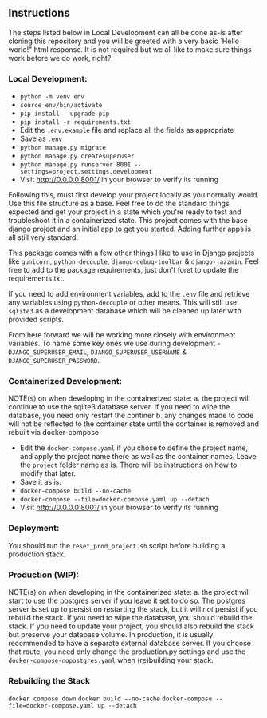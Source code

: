 ## Instructions
The steps listed below in Local Development can all be done as-is after cloning this repository and you will be greeted with a very basic `Hello world!" html response. It is not required but we all like to make sure things work before we do work, right?

### Local Development:
* `python -m venv env`
* `source env/bin/activate`
* `pip install --upgrade pip`
* `pip install -r requirements.txt`
* Edit the `.env.example` file and replace all the fields as appropriate
* Save as `.env`
* `python manage.py migrate`
* `python manage.py createsuperuser`
* `python manage.py runserver 8001 --settings=project.settings.development`
* Visit http://0.0.0.0:8001/ in your browser to verify its running

Following this, must first develop your project locally as you normally would.  Use this file structure as a base.  Feel free to do the standard things expected and get your project in a state which you're ready to test and troubleshoot it in a containerized state.  This project comes with the base django project and an initial app to get you started.  Adding further apps is all still very standard.  

This package comes with a few other things I like to use in Django projects like `gunicorn`, `python-decouple`, `django-debug-toolbar` & `django-jazzmin`. Feel free to add to the package requirements, just don't foret to update the requirements.txt.  

If you need to add environment variables, add to the `.env` file and retrieve any variables using `python-decouple` or other means.  This will still use `sqlite3` as a development database which will be cleaned up later with provided scripts.  

From here forward we will be working more closely with environment variables.  To name some key ones we use during development - `DJANGO_SUPERUSER_EMAIL`, `DJANGO_SUPERUSER_USERNAME` & `DJANGO_SUPERUSER_PASSWORD`.

### Containerized Development:

NOTE(s) on when developing in the containerized state:
a. the project will continue to use the sqlite3 database server.  If you need to wipe the database, you need only restart the continer
b. any changes made to code will not be reflected to the container state until the container is removed and rebuilt via docker-compose

* Edit the `docker-compose.yaml` if you chose to define the project name, and apply the project name there as well as the container names.  Leave the `project` folder name as is.  There will be instructions on how to modify that later.
* Save it as is.
* `docker-compose build --no-cache`
* `docker-compose --file=docker-compose.yaml up --detach`
* Visit http://0.0.0.0:8001/ in your browser to verify its running

### Deployment:
You should run the `reset_prod_project.sh` script before building a production stack.

### Production (WIP):

NOTE(s) on when developing in the containerized state:
a. the project will start to use the postgres server if you leave it set to do so.  The postgres server is set up to persist on restarting the stack, but it will _not_ persist if you rebuild the stack.  If you need to wipe the database, you should rebuild the stack.  If you need to update your project, you should also rebuild the stack but preserve your database volume.  In production, it is usually recommended to have a separate external database server.  If you choose that route, you need only change the production.py settings and use the `docker-compose-nopostgres.yaml` when (re)building your stack.

### Rebuilding the Stack
`docker compose down`
`docker build --no-cache`
`docker-compose --file=docker-compose.yaml up --detach`

